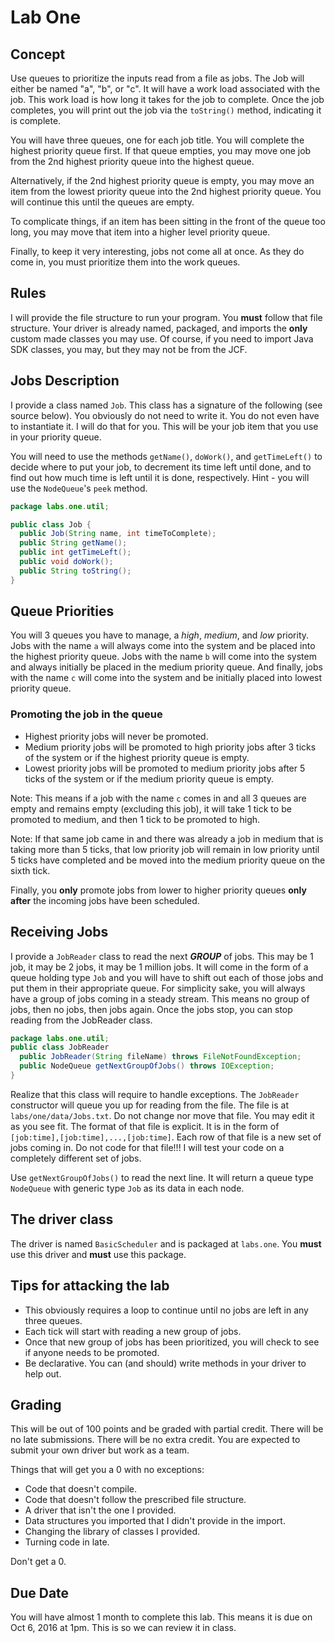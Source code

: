 # Lab One

## Concept
Use queues to prioritize the inputs read from a file as jobs. The Job will either be named "a", "b", or "c". It will have a work load associated with the job. This work load is how long it takes for the job to complete. Once the job completes, you will print out the job via the `toString()` method, indicating it is complete.

You will have three queues, one for each job title. You will complete the highest priority queue first. If that queue empties, you may move one job from the 2nd highest priority queue into the highest queue.

Alternatively, if the 2nd highest priority queue is empty, you may move an item from the lowest priority queue into the 2nd highest priority queue. You will continue this until the queues are empty.

To complicate things, if an item has been sitting in the front of the queue too long, you may move that item into a higher level priority queue.

Finally, to keep it very interesting, jobs not come all at once. As they do come in, you must prioritize them into the work queues.

## Rules
I will provide the file structure to run your program. You **must** follow that file structure. Your driver is already named, packaged, and imports the **only** custom made classes you may use. Of course, if you need to import Java SDK classes, you may, but they may not be from the JCF.

## Jobs Description
I provide a class named `Job`. This class has a signature of the following (see source below). You obviously do not need to write it. You do not even have to instantiate it. I will do that for you. This will be your job item that you use in your priority queue.

You will need to use the methods `getName()`, `doWork()`, and `getTimeLeft()` to decide where to put your job, to decrement its time left until done, and to find out how much time is left until it is done, respectively. Hint - you will use the `NodeQueue`'s `peek` method.

```java
package labs.one.util;

public class Job {
  public Job(String name, int timeToComplete);
  public String getName();
  public int getTimeLeft();
  public void doWork();
  public String toString();
}
```

## Queue Priorities
You will 3 queues you have to manage, a *high*, *medium*, and *low* priority. Jobs with the name `a` will always come into the system and be placed into the highest priority queue. Jobs with the name `b` will come into the system and always initially be placed in the medium priority queue. And finally, jobs with the name `c` will come into the system and be initially placed into lowest priority queue.

### Promoting the job in the queue
* Highest priority jobs will never be promoted.
* Medium priority jobs will be promoted to high priority jobs after 3 ticks of the system or if the highest priority queue is empty.
* Lowest priority jobs will be promoted to medium priority jobs after 5 ticks of the system or if the medium priority queue is empty.

Note: This means if a job with the name `c` comes in and all 3 queues are empty and remains empty (excluding this job), it will take 1 tick to be promoted to medium, and then 1 tick to be promoted to high.

Note: If that same job came in and there was already a job in medium that is taking more than 5 ticks, that low priority job will remain in low priority until 5 ticks have completed and be moved into the medium priority queue on the sixth tick.

Finally, you **only** promote jobs from lower to higher priority queues **only after** the incoming jobs have been scheduled.

## Receiving Jobs
I provide a `JobReader` class to read the next ***GROUP*** of jobs. This may be 1 job, it may be 2 jobs, it may be 1 million jobs. It will come in the form of a queue holding type `Job` and you will have to shift out each of those jobs and put them in their appropriate queue. For simplicity sake, you will always have a group of jobs coming in a steady stream. This means no group of jobs, then no jobs, then jobs again. Once the jobs stop, you can stop reading from the JobReader class.


```java
package labs.one.util;
public class JobReader
  public JobReader(String fileName) throws FileNotFoundException;
  public NodeQueue getNextGroupOfJobs() throws IOException;
}
```
Realize that this class will require to handle exceptions. The `JobReader` constructor will queue you up for reading from the file. The file is at `labs/one/data/Jobs.txt`. Do not change nor move that file. You may edit it as you see fit. The format of that file is explicit. It is in the form of `[job:time],[job:time],...,[job:time]`. Each row of that file is a new set of jobs coming in. Do not code for that file!!! I will test your code on a completely different set of jobs.

Use `getNextGroupOfJobs()` to read the next line. It will return a queue type `NodeQueue` with generic type `Job` as its data in each node.

## The driver class
The driver is named `BasicScheduler` and is packaged at `labs.one`. You **must** use this driver and **must** use this package.

## Tips for attacking the lab
* This obviously requires a loop to continue until no jobs are left in any three queues.
* Each tick will start with reading a new group of jobs.
* Once that new group of jobs has been prioritized, you will check to see if anyone needs to be promoted.
* Be declarative. You can (and should) write methods in your driver to help out.

## Grading
This will be out of 100 points and be graded with partial credit. There will be no late submissions. There will be no extra credit. You are expected to submit your own driver but work as a team.

Things that will get you a 0 with no exceptions:
  * Code that doesn't compile.
  * Code that doesn't follow the prescribed file structure.
  * A driver that isn't the one I provided.
  * Data structures you imported that I didn't provide in the import.
  * Changing the library of classes I provided.
  * Turning code in late.

Don't get a 0.

## Due Date
You will have almost 1 month to complete this lab. This means it is due on Oct 6, 2016 at 1pm. This is so we can review it in class.
